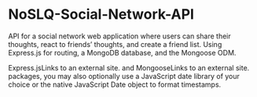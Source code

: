 # NoSLQ-Social-Network-API


API for a social network web application where users can share their thoughts, react to friends’ thoughts, and create a friend list. Using Express.js for routing, a MongoDB database, and the Mongoose ODM. 


Express.jsLinks to an external site. and MongooseLinks to an external site. packages, you may also optionally use a JavaScript date library of your choice or the native JavaScript Date object to format timestamps.


